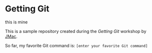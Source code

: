 # Getting Git

this is mine

This is a sample repository created during the *Getting Git* workshop by [JMac](https://twitter.com/gonedark).

So far, my favorite Git command is: `[enter your favorite Git command]`
